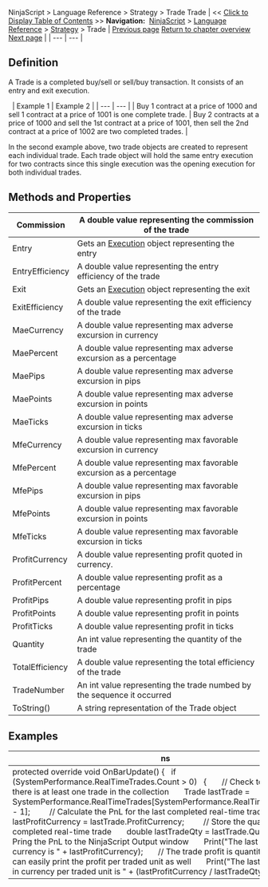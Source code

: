 ﻿
NinjaScript \> Language Reference \> Strategy \> Trade
Trade
| \<\< [Click to Display Table of Contents](trade.md) \>\> **Navigation:**     [NinjaScript](ninjascript.md) \> [Language Reference](language_reference_wip.md) \> [Strategy](strategy.md) \> Trade | [Previous page](traceorders.md) [Return to chapter overview](strategy.md) [Next page](tradecollection.md) |
| --- | --- |
## Definition
A Trade is a completed buy/sell or sell/buy transaction. It consists of an entry and exit execution. 
   

 
| Example 1 | Example 2 |
| --- | --- |
| Buy 1 contract at a price of 1000 and sell 1 contract at a price of 1001 is one complete trade. | Buy 2 contracts at a price of 1000 and sell the 1st contract at a price of 1001, then sell the 2nd contract at a price of 1002 are two completed trades. |

In the second example above, two trade objects are created to represent each individual trade. Each trade object will hold the same entry execution for two contracts since this single execution was the opening execution for both individual trades.
 
## 
## Methods and Properties
| Commission | A double value representing the commission of the trade |
| --- | --- |
| Entry | Gets an [Execution](execution.md) object representing the entry |
| EntryEfficiency | A double value representing the entry efficiency of the trade |
| Exit | Gets an [Execution](execution.md) object representing the exit |
| ExitEfficiency | A double value representing the exit efficiency of the trade |
| MaeCurrency | A double value representing max adverse excursion in currency |
| MaePercent | A double value representing max adverse excursion as a percentage |
| MaePips | A double value representing max adverse excursion in pips |
| MaePoints | A double value representing max adverse excursion in points |
| MaeTicks | A double value representing max adverse excursion in ticks |
| MfeCurrency | A double value representing max favorable excursion in currency |
| MfePercent | A double value representing max favorable excursion as a percentage |
| MfePips | A double value representing max favorable excursion in pips |
| MfePoints | A double value representing max favorable excursion in points |
| MfeTicks | A double value representing max favorable excursion in ticks |
| ProfitCurrency | A double value representing profit quoted in currency. |
| ProfitPercent | A double value representing profit as a percentage |
| ProfitPips | A double value representing profit in pips |
| ProfitPoints | A double value representing profit in points |
| ProfitTicks | A double value representing profit in ticks |
| Quantity | An int value representing the quantity of the trade |
| TotalEfficiency | A double value representing the total efficiency of the trade |
| TradeNumber | An int value representing the trade numbed by the sequence it occurred |
| ToString() | A string representation of the Trade object |

## Examples
| ns |
| --- |
| protected override void OnBarUpdate() {    if (SystemPerformance.RealTimeTrades.Count \> 0)    {        // Check to make sure there is at least one trade in the collection        Trade lastTrade \= SystemPerformance.RealTimeTrades\[SystemPerformance.RealTimeTrades.Count \- 1];          // Calculate the PnL for the last completed real\-time trade        double lastProfitCurrency \= lastTrade.ProfitCurrency;          // Store the quantity of the last completed real\-time trade        double lastTradeQty \= lastTrade.Quantity;          // Pring the PnL to the NinjaScript Output window        Print("The last trade's profit in currency is " \+ lastProfitCurrency);        // The trade profit is quantity aware, we can easily print the profit per traded unit as well        Print("The last trade's profit in currency per traded unit is " \+ (lastProfitCurrency / lastTradeQty));    } } |
